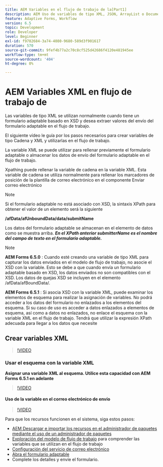 ```yaml
---
title: AEM Variables en el flujo de trabajo de la[Part1]
description: AEM Uso de variables de tipo XML, JSON, ArrayList o Document en un flujo de trabajo de
feature: Adaptive Forms, Workflow
version: 6.5
topic: Development
role: Developer
level: Beginner
exl-id: f9782684-3a74-4080-9680-589d3f901617
duration: 570
source-git-commit: 9fef4b77a2c70c8cf525d42686f4120e481945ee
workflow-type: tm+mt
source-wordcount: '404'
ht-degree: 0%

---
```


# AEM Variables XML en flujo de trabajo de

Las variables de tipo XML se utilizan normalmente cuando tiene un formulario adaptable basado en XSD y desea extraer valores del envío del formulario adaptable en el flujo de trabajo.

El siguiente vídeo le guía por los pasos necesarios para crear variables de tipo Cadena y XML y utilizarlas en el flujo de trabajo.

La variable XML se puede utilizar para rellenar previamente el formulario adaptable o almacenar los datos de envío del formulario adaptable en el flujo de trabajo.

Xpathing puede rellenar la variable de cadena en la variable XML. Esta variable de cadena se utiliza normalmente para rellenar los marcadores de posición de la plantilla de correo electrónico en el componente Enviar correo electrónico

>[!NOTE]
>
>Si el formulario adaptable no está asociado con XSD, la sintaxis XPath para obtener el valor de un elemento será la siguiente
>
>**/afData/afUnboundData/data/submitName**

Los datos del formulario adaptable se almacenan en el elemento de datos como se muestra arriba. **_En el XPath anterior submitterName es el nombre del campo de texto en el formulario adaptable._**

>[!NOTE]
>
>**AEM Forms 6.5.0** : Cuando esté creando una variable de tipo XML para capturar los datos enviados en el modelo de flujo de trabajo, no asocie el XSD con la variable. Esto se debe a que cuando envía un formulario adaptable basado en XSD, los datos enviados no son compatibles con el XSD. Los datos de quejas XSD se incluyen en el elemento /afData/afBoundData/.
>
>**AEM Forms 6.5.1** : Si asocia XSD con la variable XML, puede examinar los elementos de esquema para realizar la asignación de variables. No podrá acceder a los datos del formulario no enlazados a los elementos del esquema. Si su caso de uso es acceder a datos enlazados a elementos de esquema, así como a datos no enlazados, no enlace el esquema con la variable XML en el flujo de trabajo. Tendrá que utilizar la expresión XPath adecuada para llegar a los datos que necesite

## Crear variables XML

>[!VIDEO](https://video.tv.adobe.com/v/26440?quality=12&learn=on)

### Usar el esquema con la variable XML

**Asignar una variable XML al esquema. Utilice esta capacidad con AEM Forms 6.5.1 en adelante**

>[!VIDEO](https://video.tv.adobe.com/v/28098?quality=12&learn=on)

#### Uso de la variable en el correo electrónico de envío

>[!VIDEO](https://video.tv.adobe.com/v/26441?quality=12&learn=on)

Para que los recursos funcionen en el sistema, siga estos pasos:

* [AEM Descargar e importar los recursos en el administrador de paquetes mediante el uso de un administrador de paquetes](assets/xmlandstringvariable.zip)
* [Exploración del modelo de flujo de trabajo](http://localhost:4502/editor.html/conf/global/settings/workflow/models/vacationrequest.html) para comprender las variables que se utilizan en el flujo de trabajo
* [Configuración del servicio de correo electrónico](https://helpx.adobe.com/experience-manager/6-5/sites/administering/using/notification.html#ConfiguringtheMailService)
* [Abra el formulario adaptable](http://localhost:4502/content/dam/formsanddocuments/applicationfortimeoff/jcr:content?wcmmode=disabled)
* Complete los detalles y envíe el formulario.
